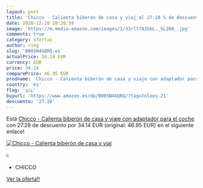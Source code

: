 ```yaml
---
layout: post
title: 'Chicco - Calienta biberón de casa y viaj al 27.28 % de descuento'
date: 2020-12-10 20:20:59
image: 'https://m.media-amazon.com/images/I/31rltfA3SbL._SL200_.jpg'
comments: true
category: ofertas
author: ring
slug: 'B00SN4GQRQ-es'
actualPrice: 34.14 EUR
currency: EUR
price: 34.14
comparePrice: 46.95 EUR
prodname: 'Chicco - Calienta biberón de casa y viaje con adaptador para el coche'
country: 'es'
flag: '🇪🇸'
buyurl: 'https://www.amazon.es/dp/B00SN4GQRQ/?tag=tolees-21'
descuento: '27.28'
---
```


Está [Chicco - Calienta biberón de casa y viaje con adaptador para el coche](https://www.amazon.es/dp/B00SN4GQRQ/?tag=tolees-21) con 27.28 de descuento por 34.14 EUR (original: 46.95 EUR) en el siguiente enlace!

[![Chicco - Calienta biberón de casa y viaj](https://m.media-amazon.com/images/I/31rltfA3SbL._SL200_.jpg)](https://www.amazon.es/dp/B00SN4GQRQ/?tag=tolees-21)

ℹ️:

- CHICCO

[Ver la oferta!!](https://www.amazon.es/dp/B00SN4GQRQ/?tag=tolees-21)
